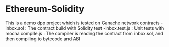 # Ethereum-Solidity
This is a demo dpp project which is tested on Ganache network
contracts
 -inbox.sol : The contract build with Solidity
test
 -inbox.test.js : Unit tests with mocha
compile.js : The compiler is reading the contract from inbox.sol, and then compiling to bytecode and ABI
